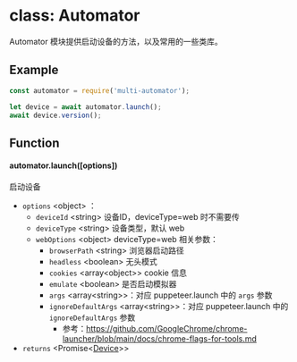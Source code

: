 # class: Automator

Automator 模块提供启动设备的方法，以及常用的一些类库。

## Example

```javascript
const automator = require('multi-automator');

let device = await automator.launch();
await device.version();
```

## Function

#### automator.launch([options])

启动设备

- `options` <object\> ：
  - `deviceId` <string\> 设备ID，deviceType=web 时不需要传
  - `deviceType` <string\> 设备类型，默认 web
  - `webOptions` <object\> deviceType=web 相关参数：
    - `browserPath` <string\> 浏览器启动路径
    - `headless` <boolean\> 无头模式
    - `cookies` <array<object\>\> cookie 信息
    - `emulate` <boolean\> 是否启动模拟器
    - `args` <array<string\>>：对应 puppeteer.launch 中的 `args` 参数
    - `ignoreDefaultArgs` <array<string\>>：对应 puppeteer.launch 中的 `ignoreDefaultArgs` 参数
      - 参考：https://github.com/GoogleChrome/chrome-launcher/blob/main/docs/chrome-flags-for-tools.md
- `returns` <Promise<[Device](./Device.md)\>\> 

